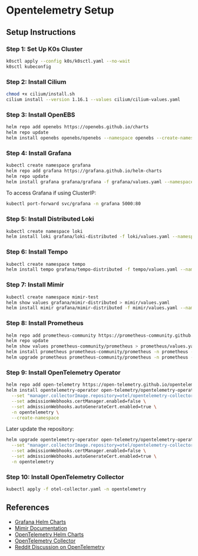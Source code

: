 # Opentelemetry Setup

## Setup Instructions

### Step 1: Set Up K0s Cluster

```bash
k0sctl apply --config k0s/k0sctl.yaml --no-wait
k0sctl kubeconfig
```

### Step 2: Install Cilium

```bash
chmod +x cilium/install.sh
cilium install --version 1.16.1 --values cilium/cilium-values.yaml
```

### Step 3: Install OpenEBS

```bash
helm repo add openebs https://openebs.github.io/charts
helm repo update
helm install openebs openebs/openebs --namespace openebs --create-namespace
```

### Step 4: Install Grafana

```bash
kubectl create namespace grafana
helm repo add grafana https://grafana.github.io/helm-charts
helm repo update
helm install grafana grafana/grafana -f grafana/values.yaml --namespace grafana
```

To access Grafana if using ClusterIP:
```bash
kubectl port-forward svc/grafana -n grafana 5000:80
```

### Step 5: Install Distributed Loki

```bash
kubectl create namespace loki
helm install loki grafana/loki-distributed -f loki/values.yaml --namespace loki
```

### Step 6: Install Tempo

```bash
kubectl create namespace tempo
helm install tempo grafana/tempo-distributed -f tempo/values.yaml --namespace tempo
```

### Step 7: Install Mimir

```bash
kubectl create namespace mimir-test
helm show values grafana/mimir-distributed > mimir/values.yaml
helm install mimir grafana/mimir-distributed -f mimir/values.yaml --namespace mimir-test
```

### Step 8: Install Prometheus

```bash
helm repo add prometheus-community https://prometheus-community.github.io/helm-charts
helm repo update
helm show values prometheus-community/prometheus > prometheus/values.yaml
helm install prometheus prometheus-community/prometheus -n prometheus --create-namespace -f prometheus/values.yaml
helm upgrade prometheus prometheus-community/prometheus -n prometheus --create-namespace -f prometheus/values.yaml
```

### Step 9: Install OpenTelemetry Operator

```bash
helm repo add open-telemetry https://open-telemetry.github.io/opentelemetry-helm-charts
helm install opentelemetry-operator open-telemetry/opentelemetry-operator \
  --set "manager.collectorImage.repository=otel/opentelemetry-collector-k8s" \
  --set admissionWebhooks.certManager.enabled=false \
  --set admissionWebhooks.autoGenerateCert.enabled=true \
  -n opentelemetry \
  --create-namespace
```

Later update the repository:

```bash
helm upgrade opentelemetry-operator open-telemetry/opentelemetry-operator \
  --set "manager.collectorImage.repository=otel/opentelemetry-collector-contrib" \
  --set admissionWebhooks.certManager.enabled=false \
  --set admissionWebhooks.autoGenerateCert.enabled=true \
  -n opentelemetry
```

### Step 10: Install OpenTelemetry Collector

```bash
kubectl apply -f otel-collector.yaml -n opentelemetry
```

## References

- [Grafana Helm Charts](https://github.com/grafana/helm-charts/tree/main/charts)
- [Mimir Documentation](https://grafana.com/docs/helm-charts/mimir-distributed/latest/get-started-helm-charts/)
- [OpenTelemetry Helm Charts](https://github.com/open-telemetry/opentelemetry-helm-charts?tab=readme-ov-file)
- [OpenTelemetry Collector](https://grafana.com/docs/mimir/latest/configure/configure-otel-collector/)
- [Reddit Discussion on OpenTelemetry](https://www.reddit.com/r/OpenTelemetry/comments/1efmocv/cant_use_prometheusremotewrite_in_opentelemetry/?rdt=54991)
